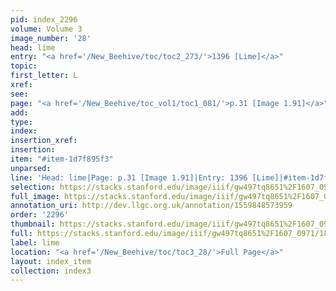 ```yaml
---
pid: index_2296
volume: Volume 3
image_number: '28'
head: lime
entry: "<a href='/New_Beehive/toc/toc2_273/'>1396 [Lime]</a>"
topic: 
first_letter: L
xref: 
see: 
page: "<a href='/New_Beehive/toc_vol1/toc1_081/'>p.31 [Image 1.91]</a>"
add: 
type: 
index: 
insertion_xref: 
insertion: 
item: "#item-1d7f895f3"
unparsed: 
line: 'Head: lime|Page: p.31 [Image 1.91]|Entry: 1396 [Lime]|#item-1d7f895f3'
selection: https://stacks.stanford.edu/image/iiif/gw497tq8651%2F1607_0971/1841,814,479,154/full/0/default.jpg
full_image: https://stacks.stanford.edu/image/iiif/gw497tq8651%2F1607_0971/full/full/0/default.jpg
annotation_uri: http://dev.llgc.org.uk/annotation/1559848573959
order: '2296'
thumbnail: https://stacks.stanford.edu/image/iiif/gw497tq8651%2F1607_0971/1841,814,479,154/150,/0/default.jpg
full: https://stacks.stanford.edu/image/iiif/gw497tq8651%2F1607_0971/1841,814,479,154/full/0/default.jpg
label: lime
location: "<a href='/New_Beehive/toc/toc3_28/'>Full Page</a>"
layout: index_item
collection: index3
---
```

